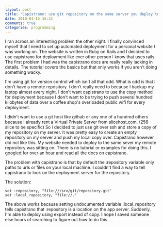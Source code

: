 ```yaml
---
layout: post
title: "Capistrano: use git repository on the same server you deploy to"
date: 2010-04-15 18:32
comments: true
categories: programming
---
```

I ran across an interesting problem the other night. I finally convinced myself that I need to set up automated deployment for a personal website I was working on. The website is written in Ruby on Rails and I decided to use capistrano for deployment like ever other person I know that uses rails. The first problem I had was the capistrano docs are really really lacking in details. The tutorial covers the basics but that only works if you aren't doing something wacky.

I'm using git for version control which isn't all that odd. What is odd is that I don't have a remote repository. I don't really need to because I backup my laptop almost every night.  I don't want capistrano to use the copy method for deployment because I don't want to be trying to push several hundred kilobytes of data over a coffee shop's overloaded public wifi for every deployment.

I didn't want to use a git host like github or any one of a hundred others because I already rent a Virtual Private Server from slicehost.com. (256 slice to be specific) So I decided to just use git over ssh and store a copy of my repository on my server. It was pretty easy to create an empty repository on my server and push my local copy over. Capistrano however did not like this. My website needed to deploy to the same sever my remote repository was sitting on. There is no tutorial or examples for doing this. I googled for over an hour and read all the docs on capistrano.

The problem with capistrano is that by default the :repository variable only paths to urls or files on your local machine. I couldn't find a way to tell capistrano to look on the deployment server for the repository.

The solution:

    set :repository, "file:///srv/git/repository.git"
    set :local_repository, "file://."

The above works because setting undocumented variable :local_repository tells capistrano that :repository is a location on the app server. Suddenly, I'm able to deploy using export instead of copy. I hope I saved someone else hours of searching to figure out how to do this.

